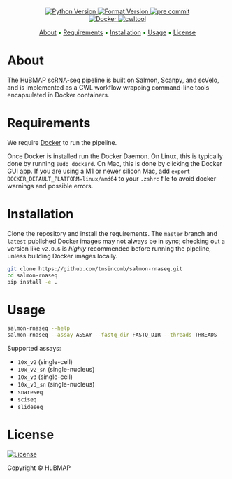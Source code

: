 <h1 align="center">
  <br>
</h1>

<div class="flex-container" align="center">
    <a href="https://img.shields.io/badge/Python-3.%7C3.8%7C3.9%7C3.10%7C3.11-blue">
    <img src="https://img.shields.io/badge/Python-3.7%7C3.8%7C3.9%7C3.10%7C3.11-blue"
        alt="Python Version">
    <a href="https://github.com/psf/black">
    <img src="https://img.shields.io/badge/code%20style-black-000000.svg"
        alt="Format Version">
    <a href="https://github.com/pre-commit/pre-commit">
    <img src="https://img.shields.io/badge/pre--commit-enabled-brightgreen?logo=pre-commit&logoColor=white"
        alt="pre commit">
    </br>
    <a href="https://www.docker.com">
    <img src="https://img.shields.io/badge/docker-%230db7ed.svg?style=for-the-badge&logo=docker&logoColor=white"
        alt="Docker">
    <a href="https://www.commonwl.org">
    <img src="https://img.shields.io/badge/cwltool-red?style=for-the-badge&logo=cwltool&logoColor=white"
        alt="cwltool">
</div>

<p align="center" style="color:green">
  <a href="#about">About</a> •
  <a href="#requirements">Requirements</a> •
  <a href="#installation">Installation</a> •
  <a href="#usage">Usage</a> •
  <a href="#license">License</a>
</p>

# About

The HuBMAP scRNA-seq pipeline is built on Salmon, Scanpy, and scVelo, and is
implemented as a CWL workflow wrapping command-line tools encapsulated in
Docker containers.

# Requirements

We require [Docker](https://www.docker.com/) to run the pipeline.

Once Docker is installed run the Docker Daemon. On Linux, this is typically
done by running ``sudo dockerd``. On Mac, this is done by clicking the Docker GUI app. If you are using a M1 or newer silicon Mac, add ``export DOCKER_DEFAULT_PLATFORM=linux/amd64`` to your ``.zshrc`` file to avoid docker warnings and possible errors.

# Installation

Clone the repository and install the requirements. The ``master`` branch and ``latest`` published Docker images may not always
be in sync; checking out a version like ``v2.0.6`` is *highly* recommended
before running the pipeline, unless building Docker images locally.

```bash
git clone https://github.com/tmsincomb/salmon-rnaseq.git
cd salmon-rnaseq
pip install -e .
```

# Usage
```bash
salmon-rnaseq --help
salmon-rnaseq --assay ASSAY --fastq_dir FASTQ_DIR --threads THREADS
```

Supported assays:

* ``10x_v2`` (single-cell)
* ``10x_v2_sn`` (single-nucleus)
* ``10x_v3`` (single-cell)
* ``10x_v3_sn`` (single-nucleus)
* ``snareseq``
* ``sciseq``
* ``slideseq``
  
# License

[![License](https://img.shields.io/github/license/hubmapconsortium/salmon-rnaseq)](https://github.com/hubmapconsortium/salmon-rnaseq/blob/main/LICENSE)

Copyright © HuBMAP
